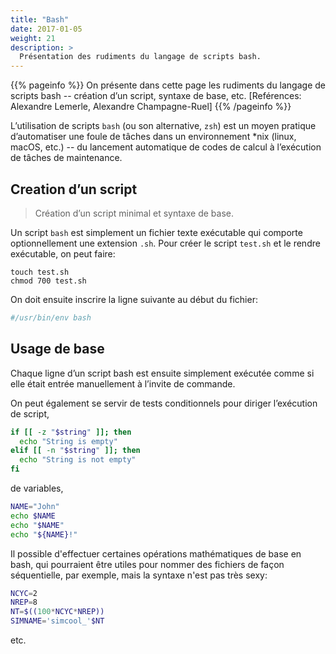 ```yaml
---
title: "Bash"
date: 2017-01-05
weight: 21
description: >
  Présentation des rudiments du langage de scripts bash.
---
```


{{% pageinfo %}}
On présente dans cette page les rudiments du langage de scripts bash -- création d’un script, syntaxe de base, etc.
[Reférences: Alexandre Lemerle, Alexandre Champagne-Ruel]
{{% /pageinfo %}}

L’utilisation de scripts `bash` (ou son alternative, `zsh`) est un moyen pratique d’automatiser une foule de tâches dans un environnement *nix (linux, macOS, etc.) -- du lancement automatique de codes de calcul à l’exécution de tâches de maintenance.

## Creation d’un script

> Création d’un script minimal et syntaxe de base.

Un script `bash` est simplement un fichier texte exécutable qui comporte optionnellement une extension `.sh`. Pour créer le script `test.sh` et le rendre exécutable, on peut faire:

```shell
touch test.sh
chmod 700 test.sh
```

On doit ensuite inscrire la ligne suivante au début du fichier:

```bash
#/usr/bin/env bash
```
## Usage de base

Chaque ligne d’un script bash est ensuite simplement exécutée comme si elle était entrée manuellement à l’invite de commande.

On peut également se servir de tests conditionnels pour diriger l’exécution de script,

```bash
if [[ -z "$string" ]]; then
  echo "String is empty"
elif [[ -n "$string" ]]; then
  echo "String is not empty"
fi
```

de variables,

```bash
NAME="John"
echo $NAME
echo "$NAME"
echo "${NAME}!"
```

Il possible d'effectuer certaines opérations mathématiques de base en bash, qui pourraient être utiles pour nommer des fichiers de façon séquentielle, par exemple, mais la syntaxe n'est pas très sexy:

```bash
NCYC=2
NREP=8
NT=$((100*NCYC*NREP))
SIMNAME='simcool_'$NT
```

etc.
